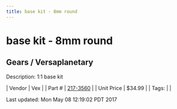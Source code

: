 ```yaml
---
title: base kit - 8mm round
---
```


# base kit - 8mm round
## Gears / Versaplanetary
Description: 	1:1 base kit 

| Vendor | Vex | 
| Part # | [217-3560](http://www.vexrobotics.com/versaplanetary.html) | 
| Unit Price | $34.99 | 
| Tags: |  | 

Last updated: Mon May 08 12:19:02 PDT 2017